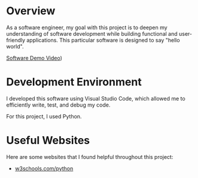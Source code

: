 # Overview

As a software engineer, my goal with this project is to deepen my understanding of software development while building functional and user-friendly applications. This particular software is designed to say "hello world".

[Software Demo Video](https://youtu.be/2XvO0dj2NC8))

# Development Environment

I developed this software using Visual Studio Code, which allowed me to efficiently write, test, and debug my code.

For this project, I used Python.

# Useful Websites

Here are some websites that I found helpful throughout this project:
* [w3schools.com/python](https://www.w3schools.com/python/default.asp)
